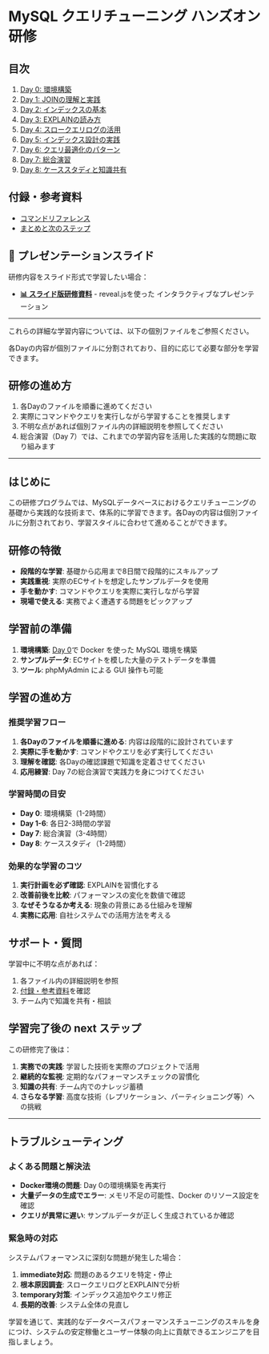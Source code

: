 # MySQL クエリチューニング ハンズオン研修

## 目次
1. [Day 0: 環境構築](docs/day0-environment-setup.md)
2. [Day 1: JOINの理解と実践](docs/day1-join-understanding.md)
3. [Day 2: インデックスの基本](docs/day2-index-basics.md)
4. [Day 3: EXPLAINの読み方](docs/day3-explain-analysis.md)
5. [Day 4: スロークエリログの活用](docs/day4-slow-query-log.md)
6. [Day 5: インデックス設計の実践](docs/day5-index-design-practice.md)
7. [Day 6: クエリ最適化のパターン](docs/day6-query-optimization-patterns.md)
8. [Day 7: 総合演習](docs/day7-comprehensive-exercises.md)
9. [Day 8: ケーススタディと知識共有](docs/day8-case-studies-knowledge-sharing.md)

## 付録・参考資料
- [コマンドリファレンス](docs/appendix-reference-guide.md)
- [まとめと次のステップ](docs/summary-conclusion.md)

## 🎥 プレゼンテーションスライド
研修内容をスライド形式で学習したい場合：
- [**📊 スライド版研修資料**](slides/) - reveal.jsを使った インタラクティブなプレゼンテーション

---

これらの詳細な学習内容については、以下の個別ファイルをご参照ください。

各Dayの内容が個別ファイルに分割されており、目的に応じて必要な部分を学習できます。

## 研修の進め方

1. 各Dayのファイルを順番に進めてください
2. 実際にコマンドやクエリを実行しながら学習することを推奨します
3. 不明な点があれば個別ファイル内の詳細説明を参照してください
4. 総合演習（Day 7）では、これまでの学習内容を活用した実践的な問題に取り組みます

---

## はじめに

この研修プログラムでは、MySQLデータベースにおけるクエリチューニングの基礎から実践的な技術まで、体系的に学習できます。各Dayの内容は個別ファイルに分割されており、学習スタイルに合わせて進めることができます。

## 研修の特徴

- **段階的な学習**: 基礎から応用まで8日間で段階的にスキルアップ
- **実践重視**: 実際のECサイトを想定したサンプルデータを使用
- **手を動かす**: コマンドやクエリを実際に実行しながら学習
- **現場で使える**: 実務でよく遭遇する問題をピックアップ

## 学習前の準備

1. **環境構築**: [Day 0](docs/day0-environment-setup.md)で Docker を使った MySQL 環境を構築
2. **サンプルデータ**: ECサイトを模した大量のテストデータを準備
3. **ツール**: phpMyAdmin による GUI 操作も可能

## 学習の進め方

### 推奨学習フロー

1. **各Dayのファイルを順番に進める**: 内容は段階的に設計されています
2. **実際に手を動かす**: コマンドやクエリを必ず実行してください
3. **理解を確認**: 各Dayの確認課題で知識を定着させてください
4. **応用練習**: Day 7の総合演習で実践力を身につけてください

### 学習時間の目安

- **Day 0**: 環境構築（1-2時間）
- **Day 1-6**: 各日2-3時間の学習
- **Day 7**: 総合演習（3-4時間）
- **Day 8**: ケーススタディ（1-2時間）

### 効果的な学習のコツ

1. **実行計画を必ず確認**: EXPLAINを習慣化する
2. **改善前後を比較**: パフォーマンスの変化を数値で確認
3. **なぜそうなるか考える**: 現象の背景にある仕組みを理解
4. **実務に応用**: 自社システムでの活用方法を考える

## サポート・質問

学習中に不明な点があれば：

1. 各ファイル内の詳細説明を参照
2. [付録・参考資料](docs/appendix-reference-guide.md)を確認
3. チーム内で知識を共有・相談

## 学習完了後の next ステップ

この研修完了後は：

1. **実務での実践**: 学習した技術を実際のプロジェクトで活用
2. **継続的な監視**: 定期的なパフォーマンスチェックの習慣化
3. **知識の共有**: チーム内でのナレッジ蓄積
4. **さらなる学習**: 高度な技術（レプリケーション、パーティショニング等）への挑戦

---

## トラブルシューティング

### よくある問題と解決法

- **Docker環境の問題**: Day 0の環境構築を再実行
- **大量データの生成でエラー**: メモリ不足の可能性、Docker のリソース設定を確認
- **クエリが異常に遅い**: サンプルデータが正しく生成されているか確認

### 緊急時の対応

システムパフォーマンスに深刻な問題が発生した場合：

1. **immediate対応**: 問題のあるクエリを特定・停止
2. **根本原因調査**: スロークエリログとEXPLAINで分析
3. **temporary対策**: インデックス追加やクエリ修正
4. **長期的改善**: システム全体の見直し

学習を通じて、実践的なデータベースパフォーマンスチューニングのスキルを身につけ、システムの安定稼働とユーザー体験の向上に貢献できるエンジニアを目指しましょう。
